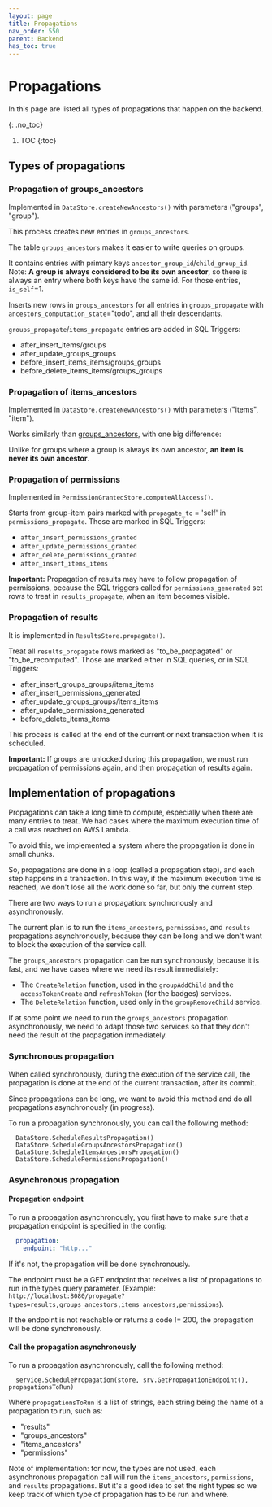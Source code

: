 ```yaml
---
layout: page
title: Propagations
nav_order: 550
parent: Backend
has_toc: true
---
```


# Propagations

In this page are listed all types of propagations that happen on the backend.

{: .no_toc}

1. TOC
{:toc}

## Types of propagations

### Propagation of groups_ancestors

Implemented in `DataStore.createNewAncestors()` with parameters ("groups", "group").

This process creates new entries in `groups_ancestors`.

The table `groups_ancestors` makes it easier to write queries on groups.

It contains entries with primary keys `ancestor_group_id`/`child_group_id`.
Note: **A group is always considered to be its own ancestor**, so there is always an entry where both keys have the same id.
For those entries, `is_self`=1.

Inserts new rows in `groups_ancestors` for all entries in `groups_propagate` with `ancestors_computation_state`="todo",
and all their descendants.

`groups_propagate`/`items_propagate` entries are added in SQL Triggers:
- after_insert_items/groups
- after_update_groups_groups
- before_insert_items_items/groups_groups
- before_delete_items_items/groups_groups


### Propagation of items_ancestors

Implemented in `DataStore.createNewAncestors()` with parameters ("items", "item").

Works similarly than [groups_ancestors](#propagation-of-groups_ancestors), with one big difference:

Unlike for groups where a group is always its own ancestor, **an item is never its own ancestor**.


### Propagation of permissions

Implemented in `PermissionGrantedStore.computeAllAccess()`.

Starts from group-item pairs marked with `propagate_to` = 'self' in `permissions_propagate`.
Those are marked in SQL Triggers:
- `after_insert_permissions_granted`
- `after_update_permissions_granted`
- `after_delete_permissions_granted`
- `after_insert_items_items`

**Important:** Propagation of results may have to follow propagation of permissions,
because the SQL triggers called for `permissions_generated` set rows to treat in `results_propagate`,
when an item becomes visible.


### Propagation of results

It is implemented in `ResultsStore.propagate()`.

Treat all `results_propagate` rows marked as "to_be_propagated" or "to_be_recomputed".
Those are marked either in SQL queries, or in SQL Triggers:
- after_insert_groups_groups/items_items
- after_insert_permissions_generated
- after_update_groups_groups/items_items
- after_update_permissions_generated
- before_delete_items_items

This process is called at the end of the current or next transaction when it is scheduled.

**Important:** If groups are unlocked during this propagation, we must run propagation of permissions again,
and then propagation of results again.


## Implementation of propagations

Propagations can take a long time to compute, especially when there are many entries to treat.
We had cases where the maximum execution time of a call was reached on AWS Lambda.

To avoid this, we implemented a system where the propagation is done in small chunks.

So, propagations are done in a loop (called a propagation step), and each step happens in a transaction.
In this way, if the maximum execution time is reached, we don't lose all the work done so far, but only the current step.

There are two ways to run a propagation: synchronously and asynchronously.

The current plan is to run the `items_ancestors`, `permissions`, and `results` propagations asynchronously,
because they can be long and we don't want to block the execution of the service call.

The `groups_ancestors` propagation can be run synchronously, because it is fast, and we have cases where we need
its result immediately:
- The `CreateRelation` function, used in the `groupAddChild` and the `accessTokenCreate` and `refreshToken` (for the badges) services.
- The `DeleteRelation` function, used only in the `groupRemoveChild` service.

If at some point we need to run the `groups_ancestors` propagation asynchronously, we need to adapt those two services
so that they don't need the result of the propagation immediately.


### Synchronous propagation

When called synchronously, during the execution of the service call,
the propagation is done at the end of the current transaction, after its commit.

Since propagations can be long, we want to avoid this method and do all propagations asynchronously (in progress).

To run a propagation synchronously, you can call the following method:

```
  DataStore.ScheduleResultsPropagation()
  DataStore.ScheduleGroupsAncestorsPropagation()
  DataStore.ScheduleItemsAncestorsPropagation()
  DataStore.SchedulePermissionsPropagation()
```


### Asynchronous propagation

#### Propagation endpoint

To run a propagation asynchronously, you first have to make sure that a propagation endpoint is specified in the config:

  ```yaml
    propagation:
      endpoint: "http..."
  ```
If it's not, the propagation will be done synchronously.

The endpoint must be a GET endpoint that receives a list of propagations to run in the types query parameter.
(Example: `http://localhost:8080/propagate?types=results,groups_ancestors,items_ancestors,permissions`).

If the endpoint is not reachable or returns a code != 200, the propagation will be done synchronously.

#### Call the propagation asynchronously

To run a propagation asynchronously, call the following method:

```
  service.SchedulePropagation(store, srv.GetPropagationEndpoint(), propagationsToRun)
```

Where `propagationsToRun` is a list of strings, each string being the name of a propagation to run, such as:
- "results"
- "groups_ancestors"
- "items_ancestors"
- "permissions"

Note of implementation: for now, the types are not used, each asynchronous propagation call will run the
`items_ancestors`, `permissions`, and `results` propagations. But it's a good idea to set the right types
so we keep track of which type of propagation has to be run and where.
